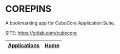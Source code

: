 # COREPINS
 
 A bookmarking app for CuboCore Application Suite.
 
 SITE: https://gitlab.com/cubocore

 | [Applications](https://portable-linux-apps.github.io/apps.html) | [Home](https://portable-linux-apps.github.io)
 | --- | --- |
